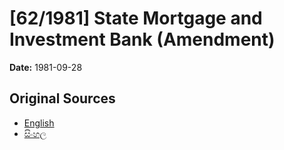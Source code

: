 # [62/1981] State Mortgage and Investment Bank (Amendment)

**Date:** 1981-09-28

## Original Sources

- [English](https://documents.gov.lk/view/acts/1981/9/62-1981_E.pdf)
- [සිංහල](https://documents.gov.lk/view/acts/1981/9/62-1981_S.pdf)
